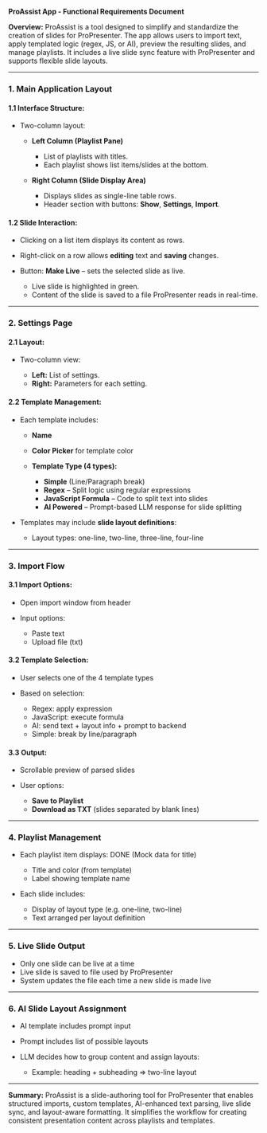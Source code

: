 **ProAssist App - Functional Requirements Document**

**Overview:**
ProAssist is a tool designed to simplify and standardize the creation of slides for ProPresenter. The app allows users to import text, apply templated logic (regex, JS, or AI), preview the resulting slides, and manage playlists. It includes a live slide sync feature with ProPresenter and supports flexible slide layouts.

---

### 1. **Main Application Layout**

#### 1.1 Interface Structure:

- Two-column layout:

  - **Left Column (Playlist Pane)**

    - List of playlists with titles.
    - Each playlist shows list items/slides at the bottom.

  - **Right Column (Slide Display Area)**

    - Displays slides as single-line table rows.
    - Header section with buttons: **Show**, **Settings**, **Import**.

#### 1.2 Slide Interaction:

- Clicking on a list item displays its content as rows.
- Right-click on a row allows **editing** text and **saving** changes.
- Button: **Make Live** – sets the selected slide as live.

  - Live slide is highlighted in green.
  - Content of the slide is saved to a file ProPresenter reads in real-time.

---

### 2. **Settings Page**

#### 2.1 Layout:

- Two-column view:

  - **Left:** List of settings.
  - **Right:** Parameters for each setting.

#### 2.2 Template Management:

- Each template includes:

  - **Name**
  - **Color Picker** for template color
  - **Template Type (4 types):**

    - **Simple** (Line/Paragraph break)
    - **Regex** – Split logic using regular expressions
    - **JavaScript Formula** – Code to split text into slides
    - **AI Powered** – Prompt-based LLM response for slide splitting

- Templates may include **slide layout definitions**:

  - Layout types: one-line, two-line, three-line, four-line

---

### 3. **Import Flow**

#### 3.1 Import Options:

- Open import window from header
- Input options:

  - Paste text
  - Upload file (txt)

#### 3.2 Template Selection:

- User selects one of the 4 template types
- Based on selection:

  - Regex: apply expression
  - JavaScript: execute formula
  - AI: send text + layout info + prompt to backend
  - Simple: break by line/paragraph

#### 3.3 Output:

- Scrollable preview of parsed slides
- User options:

  - **Save to Playlist**
  - **Download as TXT** (slides separated by blank lines)

---

### 4. **Playlist Management**

- Each playlist item displays: DONE (Mock data for title)

  - Title and color (from template)
  - Label showing template name

- Each slide includes:

  - Display of layout type (e.g. one-line, two-line)
  - Text arranged per layout definition

---

### 5. **Live Slide Output**

- Only one slide can be live at a time
- Live slide is saved to file used by ProPresenter
- System updates the file each time a new slide is made live

---

### 6. **AI Slide Layout Assignment**

- AI template includes prompt input
- Prompt includes list of possible layouts
- LLM decides how to group content and assign layouts:

  - Example: heading + subheading => two-line layout

---

**Summary:**
ProAssist is a slide-authoring tool for ProPresenter that enables structured imports, custom templates, AI-enhanced text parsing, live slide sync, and layout-aware formatting. It simplifies the workflow for creating consistent presentation content across playlists and templates.
